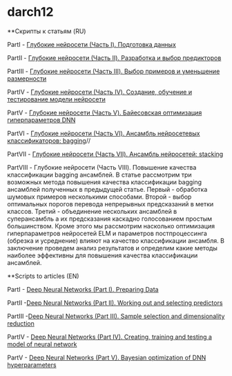 # darch12
**Скрипты к статьям (RU)

PartI - [Глубокие нейросети (Часть I). Подготовка данных](https://www.mql5.com/ru/articles/3486)
        
PartII - [Глубокие нейросети (Часть II). Разработка и выбор предикторов](https://www.mql5.com/ru/articles/3507)

PartIII - [Глубокие нейросети (Часть III). Выбор примеров и уменьшение размерности](https://www.mql5.com/ru/articles/3526)

PartIV - [Глубокие нейросети (Часть IV). Создание, обучение и тестирование модели нейросети](https://www.mql5.com/ru/articles/3473)
         
PartV - [Глубокие нейросети (Часть V). Байесовская оптимизация гиперпараметров DNN](https://www.mql5.com/ru/articles/4225)
        
PartVI - [Глубокие нейросети (Часть VI). Ансамбль нейросетевых классификаторов: bagging](https://www.mql5.com/ru/articles/4227)//
    
PartVII - [Глубокие нейросети (Часть VII). Ансамбль нейросетей: stacking](https://www.mql5.com/ru/articles/4228)

PartVIII - Глубокие нейросети (Часть VIII). Повышение качества классификации bagging ансамблей.
В статье рассмотрим три возможных метода повышения качества классификации bagging ансамблей полученных в предыдущей статье. Первый - обработка шумовых примеров несколькими способами. Второй - выбор оптимальных порогов перевода непрерывных предсказаний в метки классов. Третий - объединение нескольких ансамблей в суперансамбль а их предсказания каскадно голосованием простым большинством. Кроме этого мы рассмотрим насколько оптимизация гиперпараметров нейросетей ELM и параметров постпроцессинга (обрезка и усреднение) влияют на качество классификации ансамбля. В заключение проведем анализ результатов и определим какие методы наиболее эффективны для повышения качества классификации ансамблей.

**Scripts to articles (EN) 

PartI - [Deep Neural Networks (Part I). Preparing Data ](https://www.mql5.com/en/articles/3486)

PartII -[Deep Neural Networks (Part II). Working out and selecting predictors](https://www.mql5.com/en/articles/3507)

PartIII -[Deep Neural Networks (Part III). Sample selection and dimensionality reduction](https://www.mql5.com/en/articles/3526)

PartIV - [Deep Neural Networks (Part IV). Creating, training and testing a model of neural network ](https://www.mql5.com/en/articles/3473)

PartV - [Deep Neural Networks (Part V). Bayesian optimization of DNN hyperparameters](https://www.mql5.com/en/articles/4225)

